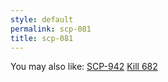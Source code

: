 ```yaml
---
style: default
permalink: scp-081
title: scp-081
---
```

You may also like:
[SCP-942](http://scp-wiki.net/scp-942)
[Kill 682](http://scp-wiki.net/kill-682)